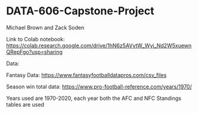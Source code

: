 # DATA-606-Capstone-Project

Michael Brown and Zack Soden

Link to Colab notebook: https://colab.research.google.com/drive/1hN6z5AVytW_Wyj_Nd2W5xuewnQRepFgo?usp=sharing

Data:

Fantasy Data:
https://www.fantasyfootballdatapros.com/csv_files

Season win total data:
https://www.pro-football-reference.com/years/1970/

Years used are 1970-2020, each year both the AFC and NFC Standings tables are used
